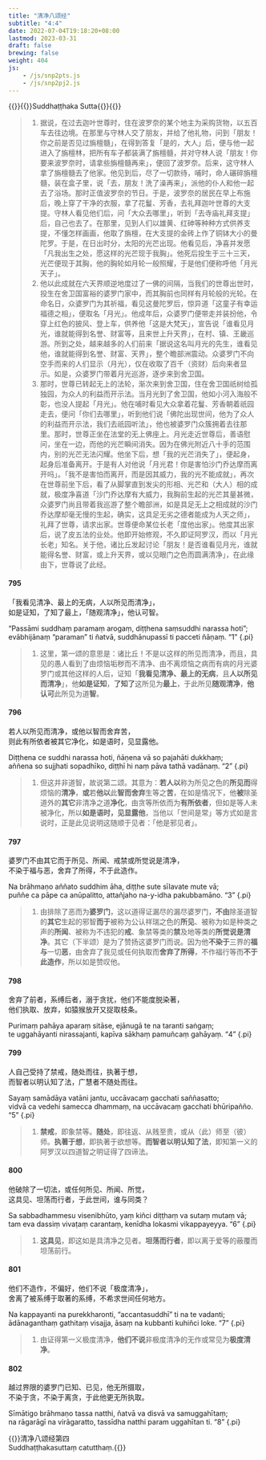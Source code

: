 ```yaml
---
title: "清净八颂经"
subtitle: "4:4"
date: 2022-07-04T19:18:20+08:00
lastmod: 2023-03-31
draft: false
brewing: false
weight: 404
js:
    - /js/snp2pts.js
    - /js/snp2pj2.js
---
```



{{<subtitle>}}{{<suttalink src="snp4.4">}}Suddhaṭṭhaka Sutta{{</suttalink>}}{{</subtitle>}}

> 1. 据说，在过去迦叶世尊时，住在波罗奈的某个地主为采购货物，以五百车去往边境。在那里与守林人交了朋友，并给了他礼物，问到「朋友！你之前是否见过旃檀髓」，在得到答复「是的，大人」后，便与他一起进入了旃檀林，把所有车子都装满了旃檀髓，并对守林人说「朋友！你要来波罗奈时，请拿些旃檀髓再来」，便回了波罗奈。后来，这守林人拿了旃檀髓去了他家。他见到后，尽了一切款待，哺时，命人碾碎旃檀髓，装在盒子里，说「去，朋友！洗了澡再来」，派他的仆人和他一起去了浴场。那时正值波罗奈的节日。于是，波罗奈的居民在早上布施后，晚上穿了干净的衣服，拿了花鬘、芳香，去礼拜迦叶世尊的大支提。守林人看见他们后，问「大众去哪里」，听到「去寺庙礼拜支提」后，自己也去了。在那里，见到人们以雄黄、红砷等种种方式供养支提，不懂怎样画画，他取了旃檀，在大支提的金砖上作了铜钵大小的曼陀罗。于是，在日出时分，太阳的光芒出现。他看见后，净喜并发愿「凡我出生之处，愿这样的光芒现于我胸」。他死后投生于三十三天，光芒便现于其胸，他的胸轮如月轮一般照耀，于是他们便称呼他「月光天子」。
> 1. 他以此成就在六天界顺逆地度过了一佛的间隔，当我们的世尊出世时，投生在舍卫国富裕的婆罗门家中，而其胸前也同样有月轮般的光轮。在命名日，众婆罗门为其祈福，看见这曼陀罗后，惊异道「这童子有幸运福德之相」，便取名「月光」。他成年后，众婆罗门便带走并装扮他，令穿上红色的披风、登上车，供养他「这是大梵天」，宣告说「谁看见月光，谁就能得到名誉、财富等，且来世上升天界」，在村、镇、王畿巡游。所到之处，越来越多的人们前来「据说这名叫月光的先生，谁看见他，谁就能得到名誉、财富、天界」，整个瞻部洲震动。众婆罗门不向空手而来的人们显示（月光），仅在收取了百千（资财）后向来者显示。如是，众婆罗门带着月光巡游，逐步来到舍卫国。
> 1. 那时，世尊已转起无上的法轮，渐次来到舍卫国，住在舍卫国祇树给孤独园，为众人的利益而开示法。当月光到了舍卫国，他如小河入海般不彰，也没人提起「月光」。他在哺时看见大众拿着花鬘、芳香朝着祇园走去，便问「你们去哪里」，听到他们说「佛陀出现世间，他为了众人的利益而开示法，我们去祇园听法」，他也被婆罗门众簇拥着去往那里。那时，世尊正坐在法堂的无上佛座上。月光走近世尊后，善语慰问，坐在一边，而他的光芒瞬间消失。因为在佛光附近八十手的范围内，别的光芒无法闪耀。他坐下后，想「我的光芒消失了」，便起身，起身后准备离开。于是有人对他说「月光君！你是害怕沙门乔达摩而离开吗」。「我不是害怕而离开，而是因其威力，我的光不能成就」，再次在世尊前坐下后，看了从脚掌直到发尖的形相、光芒和（大人）相的成就，极度净喜道「沙门乔达摩有大威力，我胸前生起的光芒其量甚微，众婆罗门尚且带着我巡游了整个瞻部洲，如是具足无上之相成就的沙门乔达摩却毫无慢的生起，确实，这具足无劣之德者能成为人天之师」，礼拜了世尊，请求出家。世尊便命某位长老「度他出家」。他度其出家后，说了皮五法的业处。他即开始修观，不久即证阿罗汉，而以「月光长老」知名。关于他，诸比丘发起讨论「朋友！是否谁看见月光，谁就能得名誉、财富，或上升天界，或以见眼门之色而圆满清净」，在此缘由下，世尊说了此经。

#### 795

「我看见清净、最上的无病，人以所见而清净」，  
如是证知，了知了最上，「随观清净」，他认可智。

“Passāmi suddhaṃ paramaṃ arogaṃ, diṭṭhena saṃsuddhi narassa hoti”;  
evābhijānaṃ “paraman” ti ñatvā, suddhānupassī ti pacceti ñāṇaṃ. <q>1</q>
{.pi}

> 1. 这里，第一颂的意思是：诸比丘！不是以这样的所见而清净，而且，具见的愚人看到了由烦恼垢秽而不清净、由不离烦恼之病而有病的月光婆罗门或其他这样的人后，证知「**我看见清净、最上的无病**，且**人以所见而清净**」，他**如是证知**，**了知了**这所见为**最上**，于此所见**随观清净**，**他认可**此所见为道**智**。

#### 796

若人以所见而清净，或他以智而舍弃苦，  
则此有所依者被其它净化，如是语时，见显露他。

Diṭṭhena ce suddhi narassa hoti, ñāṇena vā so pajahāti dukkhaṃ;  
aññena so sujjhati sopadhīko, diṭṭhī hi naṃ pāva tathā vadānaṃ. <q>2</q>
{.pi}

> 1. 但这并非道智，故说第二颂。其意为：**若人以**称为所见之色的**所见而**得烦恼的**清净**，**或**若**他以**此**智而舍弃**生等之**苦**，在如是情况下，他**被**除圣道外的**其它**非清净之道**净化**，由贪等所依而为**有所依者**，但如是等人未被净化，所以**如是语时，见显露他**，当他以「世间是常」等方式如是言说时，正是此见说明这随顺于见者：「他是邪见者」。

#### 797

婆罗门不由其它而于所见、所闻、戒禁或所觉说是清净，  
不染于福与恶，舍弃了所得，不于此造作。

Na brāhmaṇo aññato suddhim āha, diṭṭhe sute sīlavate mute vā;  
puññe ca pāpe ca anūpalitto, attañjaho na-y-idha pakubbamāno. <q>3</q>
{.pi}

> 1. 由排除了恶而为**婆罗门**，这以道得证漏尽的漏尽婆罗门，**不由**除圣道智的**其它**生起的邪智**而于**被称为公认祥瑞之色的**所见**、被称为如是种类之声的**所闻**、被称为不违犯的**戒**、象禁等类的**禁**及地等类的**所觉说是清净**。其它（下半颂）是为了赞扬这婆罗门而说。因为他**不染于**三界的**福与**一切**恶**，由舍弃了我见或任何执取而**舍弃了所得**，不作福行等而**不于此造作**，所以如是赞叹他。

#### 798

舍弃了前者，系缚后者，溺于贪扰，他们不能度脱染著，  
他们执取、放弃，如猿猴放开又捉取枝条。

Purimaṃ pahāya aparaṃ sitāse, ejānugā te na taranti saṅgaṃ;  
te uggahāyanti nirassajanti, kapīva sākhaṃ pamuñcaṃ gahāyaṃ. <q>4</q>
{.pi}

#### 799

人自己受持了禁戒，随处而往，执著于想，  
而智者以明认知了法，广慧者不随处而往。

Sayaṃ samādāya vatāni jantu, uccāvacaṃ gacchati saññasatto;  
vidvā ca vedehi samecca dhammaṃ, na uccāvacaṃ gacchati bhūripañño. <q>5</q>
{.pi}

> 1. **禁戒**，即象禁等。**随处**，即往返、从贱至贵，或从（此）师至（彼）师。**执著于想**，即执著于欲想等。**而智者以明认知了法**，即知第一义的阿罗汉以四道智之明证得了四谛法。

#### 800

他破除了一切法，或任何所见、所闻、所觉，  
这具见、坦荡而行者，于此世间，谁与同类？

Sa sabbadhammesu visenibhūto, yaṃ kiñci diṭṭhaṃ va sutaṃ mutaṃ vā;  
tam eva dassiṃ vivaṭaṃ carantaṃ, kenīdha lokasmi vikappayeyya. <q>6</q>
{.pi}

> 1. **这具见**，即这如是具清净之见者。**坦荡而行者**，即以离于爱等的蔽覆而坦荡前行。

#### 801

他们不造作，不偏好，他们不说「极度清净」，  
舍离了被系缚于取著的系缚，不希求世间任何地方。

Na kappayanti na purekkharonti, “accantasuddhī” ti na te vadanti;  
ādānaganthaṃ gathitaṃ visajja, āsaṃ na kubbanti kuhiñci loke. <q>7</q>
{.pi}

> 1. 由证得第一义极度清净，**他们不说**非极度清净的无作或常见为**极度清净**。

#### 802

越过界限的婆罗门已知、已见，他无所摄取，  
不染于贪，不染于离贪，于此他更无所执取。

Sīmātigo brāhmaṇo tassa natthi, ñatvā va disvā va samuggahītaṃ;  
na rāgarāgī na virāgaratto, tassīdha natthi param uggahītan ti. <q>8</q>
{.pi}

{{<eof>}}清净八颂经第四<br>Suddhaṭṭhakasuttaṃ catutthaṃ.{{</eof>}}
